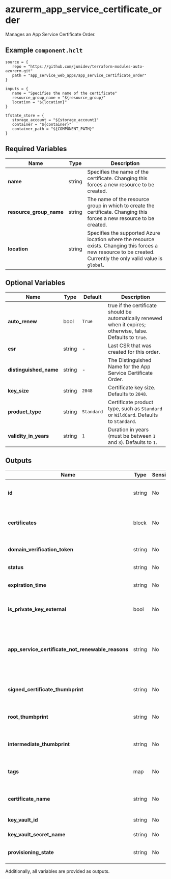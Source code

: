 # azurerm_app_service_certificate_order

Manages an App Service Certificate Order.

## Example `component.hclt`

```hcl
source = {
   repo = "https://github.com/jumidev/terraform-modules-auto-azurerm.git"   
   path = "app_service_web_apps/app_service_certificate_order"   
}

inputs = {
   name = "Specifies the name of the certificate"   
   resource_group_name = "${resource_group}"   
   location = "${location}"   
}

tfstate_store = {
   storage_account = "${storage_account}"   
   container = "${container}"   
   container_path = "${COMPONENT_PATH}"   
}

```

## Required Variables

| Name | Type |  Description |
| ---- | --------- |  ----------- |
| **name** | string |  Specifies the name of the certificate. Changing this forces a new resource to be created. | 
| **resource_group_name** | string |  The name of the resource group in which to create the certificate. Changing this forces a new resource to be created. | 
| **location** | string |  Specifies the supported Azure location where the resource exists. Changing this forces a new resource to be created. Currently the only valid value is `global`. | 

## Optional Variables

| Name | Type |  Default  |  Description |
| ---- | --------- |  ----------- | ----------- |
| **auto_renew** | bool |  `True`  |  true if the certificate should be automatically renewed when it expires; otherwise, false. Defaults to `true`. | 
| **csr** | string |  -  |  Last CSR that was created for this order. | 
| **distinguished_name** | string |  -  |  The Distinguished Name for the App Service Certificate Order. | 
| **key_size** | string |  `2048`  |  Certificate key size. Defaults to `2048`. | 
| **product_type** | string |  `Standard`  |  Certificate product type, such as `Standard` or `WildCard`. Defaults to `Standard`. | 
| **validity_in_years** | string |  `1`  |  Duration in years (must be between `1` and `3`). Defaults to `1`. | 



## Outputs

| Name | Type | Sensitive? | Description |
| ---- | ---- | --------- | --------- |
| **id** | string | No  | The App Service Certificate Order ID. | 
| **certificates** | block | No  | State of the Key Vault secret. A `certificates` block. | 
| **domain_verification_token** | string | No  | Domain verification token. | 
| **status** | string | No  | Current order status. | 
| **expiration_time** | string | No  | Certificate expiration time. | 
| **is_private_key_external** | bool | No  | Whether the private key is external or not. | 
| **app_service_certificate_not_renewable_reasons** | string | No  | Reasons why App Service Certificate is not renewable at the current moment. | 
| **signed_certificate_thumbprint** | string | No  | Certificate thumbprint for signed certificate. | 
| **root_thumbprint** | string | No  | Certificate thumbprint for root certificate. | 
| **intermediate_thumbprint** | string | No  | Certificate thumbprint intermediate certificate. | 
| **tags** | map | No  | A mapping of tags to assign to the resource. | 
| **certificate_name** | string | No  | The name of the App Service Certificate. | 
| **key_vault_id** | string | No  | Key Vault resource Id. | 
| **key_vault_secret_name** | string | No  | Key Vault secret name. | 
| **provisioning_state** | string | No  | Status of the Key Vault secret. | 

Additionally, all variables are provided as outputs.
